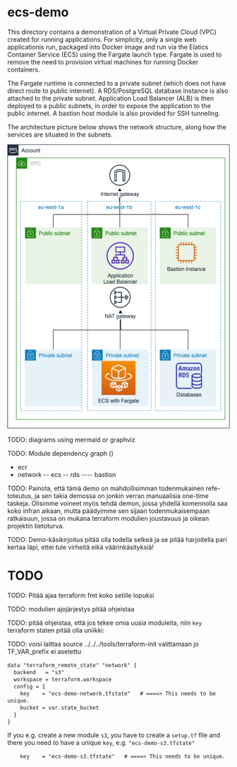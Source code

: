 # ecs-demo

This directory contains a demonstration of a Virtual Private Cloud (VPC) created for running applications. For simplicity, only a single web applicationis run, packaged into Docker image and run via the Elatics Container Service (ECS) using the Fargate launch type. Fargate is used to remove the need to provision virtual machines for running Docker containers.

The Fargate runtime is connected to a private subnet (which does not have direct route to public internet). A RDS/PostgreSQL database instance is also attached to the private subnet. Application Load Balancer (ALB) is then deployed to a public subnets, in order to expose the application to the public internet. A bastion host module is also provided for SSH tunneling.

The architecture picture below shows the network structure, along how the services are situated in the subnets.

![network-architecture.png](network-architecture.png)

TODO: diagrams using mermaid or graphviz

TODO: Module dependency graph ()
- ecr
- network
-- ecs
-- rds 
---- bastion


TODO: Painota, että tämä demo on mahdollisimman todenmukainen refe-toteutus, ja sen takia demossa on jonkin verran manuaalisia one-time taskeja. Olisimme voineet myös tehdä demon, jossa yhdellä komennolla saa koko infran aikaan, mutta päädyimme sen sijaan todenmukaisempaan ratkaisuun, jossa on mukana terraform modulien joustavuus ja oikean projektin tietoturva.


TODO: Demo-käsikirjoitus pitää olla todella selkeä ja se pitää harjoitella pari kertaa läpi, ettei tule virheitä eikä väärinkäsityksiä!




# TODO

TODO: Pitää ajaa terraform fmt koko setille lopuksi

TODO: modulien ajojärjestys pitää ohjeistaa

TODO: pitää ohjeistaa, että jos tekee omia uusia moduleita, niin `key` terraform staten pitää olla uniikki:

TODO: voisi laittaa source ../../../tools/terraform-init valittamaan jo TF_VAR_prefix ei asetettu

```hcl-terraform
data "terraform_remote_state" "network" {
  backend   = "s3"
  workspace = terraform.workspace
  config = {
    key    = "ecs-demo-network.tfstate"   # ====> This needs to be unique.
    bucket = var.state_bucket
  }
}
``` 

If you e.g. create a new module `s3`, you have to create a `setup.tf` file and there you need to have a unique `key`, e.g. `"ecs-demo-s3.tfstate"`

```hcl-terraform
    key    = "ecs-demo-s3.tfstate"   # ====> This needs to be unique.
```  
